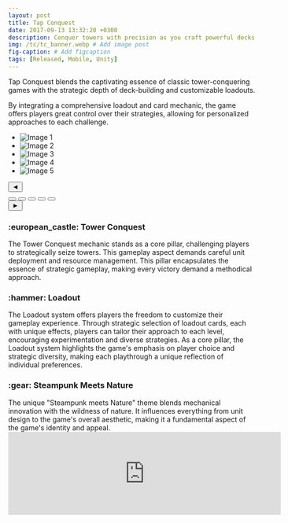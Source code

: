 ```yaml
---
layout: post
title: Tap Conquest
date: 2017-09-13 13:32:20 +0300
description: Conquer towers with precision as you craft powerful decks, customize your loadouts, and unleash strategies uniquely tailored to your playstyle.
img: /tc/tc_banner.webp # Add image post
fig-caption: # Add figcaption
tags: [Released, Mobile, Unity]
---
```


Tap Conquest blends the captivating essence of classic tower-conquering games with the strategic depth of deck-building and customizable loadouts.

By integrating a comprehensive loadout and card mechanic, the game offers players great control over their strategies, allowing for personalized approaches to each challenge.

<div class="carousel-wrap">
  <ul class="carousel">
    <li><img src="{{site.baseurl}}/assets/img/tc/tc_shot1.webp" alt="Image 1"></li>
    <li><img src="{{site.baseurl}}/assets/img/tc/tc_shot2.webp" alt="Image 2"></li>
    <li><img src="{{site.baseurl}}/assets/img/tc/tc_shot3.webp" alt="Image 3"></li>
    <li><img src="{{site.baseurl}}/assets/img/tc/tc_shot4.webp" alt="Image 4"></li>
    <li><img src="{{site.baseurl}}/assets/img/tc/tc_shot5.webp" alt="Image 5"></li>
  </ul>

  <div class="carousel-ui">
    <button class="arrow prev" aria-label="Previous">◄</button>
    <div class="dots">
      <button aria-label="Slide 1" data-slide="0"></button>
      <button aria-label="Slide 2" data-slide="1"></button>
      <button aria-label="Slide 3" data-slide="2"></button>
      <button aria-label="Slide 4" data-slide="3"></button>
      <button aria-label="Slide 5" data-slide="4"></button>
    </div>
    <button class="arrow next" aria-label="Next">►</button>
  </div>
</div>

<h3 class="emoji-title"> <span class="emoji">:european_castle:</span> Tower Conquest </h3>
‍The Tower Conquest mechanic stands as a core pillar, challenging players to strategically seize towers. This gameplay aspect demands careful unit deployment and resource management. This pillar encapsulates the essence of strategic gameplay, making every victory demand a methodical approach.

<h3 class="emoji-title"> <span class="emoji">:hammer:</span> ‍Loadout </h3>
The Loadout system offers players the freedom to customize their gameplay experience. Through strategic selection of loadout cards, each with unique effects, players can tailor their approach to each level, encouraging experimentation and diverse strategies. As a core pillar, the Loadout system highlights the game's emphasis on player choice and strategic diversity, making each playthrough a unique reflection of individual preferences.

<h3 class="emoji-title"> <span class="emoji">:gear:</span> ‍Steampunk Meets Nature </h3>
‍The unique "Steampunk meets Nature" theme blends mechanical innovation with the wildness of nature. It influences everything from unit design to the game's overall aesthetic, making it a fundamental aspect of the game's identity and appeal.

<br>

<div class="embed-responsive">
<iframe frameborder="0" src="https://itch.io/embed/2825587?border_width=2" width="554" height="169"><a href="https://micolash54.itch.io/tap-conquest">Tap Conquest by Micolash</a></iframe>
</div>
